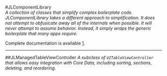 #JLComponentLibrary    
*A collection of classes that simplify complex boilerplate code. JLComponentLibrary takes a different approach to simplification. It does not attempt to obfusicate away all of the internals when possible. It will never attempt to assume behavior. Instead, it simply wraps the generic boilerplate that many apps require.*

Complete documentation is available [1](here).

---
##JLManagedTableViewController
*A subclass of `UITableViewController` that allows easy integration with Core Data, including sorting, sections, deleting, and reordering.*


[1]: http://jlawr3nc3.github.com/JLComponentLibrary/
